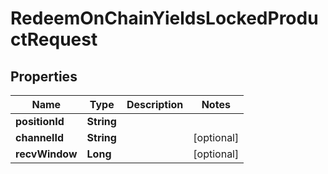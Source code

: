 

# RedeemOnChainYieldsLockedProductRequest


## Properties

| Name | Type | Description | Notes |
|------------ | ------------- | ------------- | -------------|
|**positionId** | **String** |  |  |
|**channelId** | **String** |  |  [optional] |
|**recvWindow** | **Long** |  |  [optional] |



